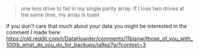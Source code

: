 > one less drive to fail in my single parity array. If I lose two drives at the same time, my array is toast

If you don't care that much about your data you might be interested in the comment I made here: https://old.reddit.com/r/DataHoarder/comments/11bisnw/those_of_you_with_100tb_what_do_you_do_for_backups/ja9pz7g/?context=3
